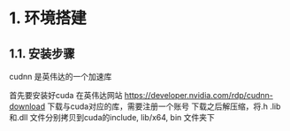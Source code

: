# 1. 环境搭建
## 1.1. 安装步骤
cudnn 是英伟达的一个加速库

首先要安装好cuda
在英伟达网站 https://developer.nvidia.com/rdp/cudnn-download 下载与cuda对应的库，需要注册一个账号
下载之后解压缩，将.h .lib 和.dll 文件分别拷贝到cuda的include, lib/x64, bin 文件夹下